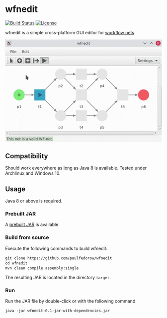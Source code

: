 # wfnedit

[![Build Status](https://img.shields.io/github/workflow/status/paulfedorow/wfnedit/Java%20CI%20with%20Maven)](https://github.com/paulfedorow/wfnedit/actions/workflows/maven.yml)
[![License](https://img.shields.io/github/license/paulfedorow/wfnedit)](https://github.com/paulfedorow/wfnedit/blob/main/LICENSE)

wfnedit is a simple cross-platform GUI editor for [workflow nets](https://en.wikipedia.org/wiki/Petri_net#Workflow_nets).

![Preview](./preview.gif)

## Compatibility

Should work everywhere as long as Java 8 is available. Tested under Archlinux and Windows 10.

## Usage

Java 8 or above is required.

### Prebuilt JAR

A [prebuilt JAR](https://github.com/paulfedorow/wfnedit/releases) is available.

### Build from source

Execute the following commands to build wfnedit:

    git clone https://github.com/paulfedorow/wfnedit
    cd wfnedit
    mvn clean compile assembly:single

The resulting JAR is located in the directory ``target``.

### Run

Run the JAR file by double-click or with the following command:

    java -jar wfnedit-0.1-jar-with-dependencies.jar

